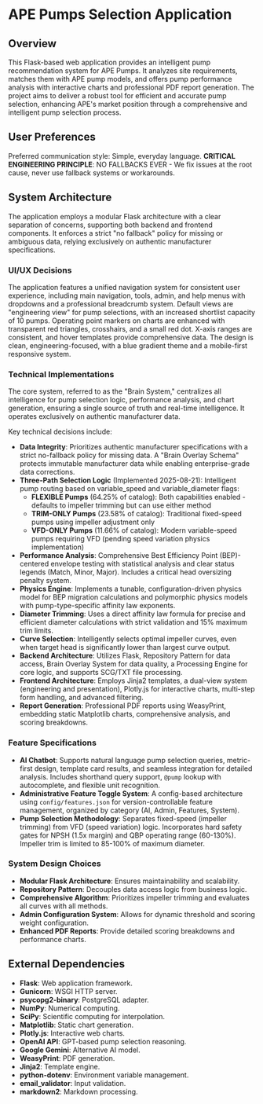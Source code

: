 # APE Pumps Selection Application

## Overview
This Flask-based web application provides an intelligent pump recommendation system for APE Pumps. It analyzes site requirements, matches them with APE pump models, and offers pump performance analysis with interactive charts and professional PDF report generation. The project aims to deliver a robust tool for efficient and accurate pump selection, enhancing APE's market position through a comprehensive and intelligent pump selection process.

## User Preferences
Preferred communication style: Simple, everyday language.
**CRITICAL ENGINEERING PRINCIPLE**: NO FALLBACKS EVER - We fix issues at the root cause, never use fallback systems or workarounds.

## System Architecture
The application employs a modular Flask architecture with a clear separation of concerns, supporting both backend and frontend components. It enforces a strict "no fallback" policy for missing or ambiguous data, relying exclusively on authentic manufacturer specifications.

### UI/UX Decisions
The application features a unified navigation system for consistent user experience, including main navigation, tools, admin, and help menus with dropdowns and a professional breadcrumb system. Default views are "engineering view" for pump selections, with an increased shortlist capacity of 10 pumps. Operating point markers on charts are enhanced with transparent red triangles, crosshairs, and a small red dot. X-axis ranges are consistent, and hover templates provide comprehensive data. The design is clean, engineering-focused, with a blue gradient theme and a mobile-first responsive system.

### Technical Implementations
The core system, referred to as the "Brain System," centralizes all intelligence for pump selection logic, performance analysis, and chart generation, ensuring a single source of truth and real-time intelligence. It operates exclusively on authentic manufacturer data.

Key technical decisions include:
- **Data Integrity**: Prioritizes authentic manufacturer specifications with a strict no-fallback policy for missing data. A "Brain Overlay Schema" protects immutable manufacturer data while enabling enterprise-grade data corrections.
- **Three-Path Selection Logic** (Implemented 2025-08-21): Intelligent pump routing based on variable_speed and variable_diameter flags:
  - **FLEXIBLE Pumps** (64.25% of catalog): Both capabilities enabled - defaults to impeller trimming but can use either method
  - **TRIM-ONLY Pumps** (23.58% of catalog): Traditional fixed-speed pumps using impeller adjustment only
  - **VFD-ONLY Pumps** (11.66% of catalog): Modern variable-speed pumps requiring VFD (pending speed variation physics implementation)
- **Performance Analysis**: Comprehensive Best Efficiency Point (BEP)-centered envelope testing with statistical analysis and clear status legends (Match, Minor, Major). Includes a critical head oversizing penalty system.
- **Physics Engine**: Implements a tunable, configuration-driven physics model for BEP migration calculations and polymorphic physics models with pump-type-specific affinity law exponents.
- **Diameter Trimming**: Uses a direct affinity law formula for precise and efficient diameter calculations with strict validation and 15% maximum trim limits.
- **Curve Selection**: Intelligently selects optimal impeller curves, even when target head is significantly lower than largest curve output.
- **Backend Architecture**: Utilizes Flask, Repository Pattern for data access, Brain Overlay System for data quality, a Processing Engine for core logic, and supports SCG/TXT file processing.
- **Frontend Architecture**: Employs Jinja2 templates, a dual-view system (engineering and presentation), Plotly.js for interactive charts, multi-step form handling, and advanced filtering.
- **Report Generation**: Professional PDF reports using WeasyPrint, embedding static Matplotlib charts, comprehensive analysis, and scoring breakdowns.

### Feature Specifications
- **AI Chatbot**: Supports natural language pump selection queries, metric-first design, template card results, and seamless integration for detailed analysis. Includes shorthand query support, `@pump` lookup with autocomplete, and flexible unit recognition.
- **Administrative Feature Toggle System**: A config-based architecture using `config/features.json` for version-controllable feature management, organized by category (AI, Admin, Features, System).
- **Pump Selection Methodology**: Separates fixed-speed (impeller trimming) from VFD (speed variation) logic. Incorporates hard safety gates for NPSH (1.5x margin) and QBP operating range (60-130%). Impeller trim is limited to 85-100% of maximum diameter.

### System Design Choices
- **Modular Flask Architecture**: Ensures maintainability and scalability.
- **Repository Pattern**: Decouples data access logic from business logic.
- **Comprehensive Algorithm**: Prioritizes impeller trimming and evaluates all curves with all methods.
- **Admin Configuration System**: Allows for dynamic threshold and scoring weight configuration.
- **Enhanced PDF Reports**: Provide detailed scoring breakdowns and performance charts.

## External Dependencies
- **Flask**: Web application framework.
- **Gunicorn**: WSGI HTTP server.
- **psycopg2-binary**: PostgreSQL adapter.
- **NumPy**: Numerical computing.
- **SciPy**: Scientific computing for interpolation.
- **Matplotlib**: Static chart generation.
- **Plotly.js**: Interactive web charts.
- **OpenAI API**: GPT-based pump selection reasoning.
- **Google Gemini**: Alternative AI model.
- **WeasyPrint**: PDF generation.
- **Jinja2**: Template engine.
- **python-dotenv**: Environment variable management.
- **email_validator**: Input validation.
- **markdown2**: Markdown processing.